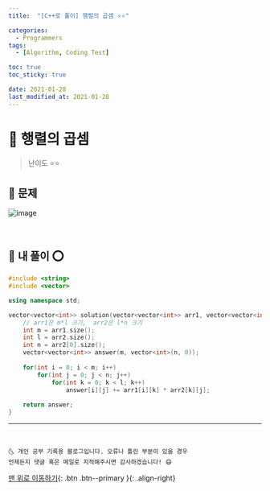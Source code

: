 ```yaml
---
title:  "[C++로 풀이] 행렬의 곱셈 ⭐⭐" 

categories:
  - Programmers
tags:
  - [Algorithm, Coding Test]

toc: true
toc_sticky: true

date: 2021-01-28
last_modified_at: 2021-01-28
---
```



# 📌 행렬의 곱셈

> 난이도 ⭐⭐

## 🚀 문제

![image](https://user-images.githubusercontent.com/42318591/106112603-ce582480-6190-11eb-9004-1af751f2a5da.png)


<br>

## 🚀 내 풀이 ⭕

```cpp
#include <string>
#include <vector>

using namespace std;

vector<vector<int>> solution(vector<vector<int>> arr1, vector<vector<int>> arr2) {
    // arr1은 m*l 크기,  arr2은 l*n 크기
    int m = arr1.size();
    int l = arr2.size();
    int n = arr2[0].size();
    vector<vector<int>> answer(m, vector<int>(n, 0));
    
    for(int i = 0; i < m; i++)
        for(int j = 0; j < n; j++)
            for(int k = 0; k < l; k++)
                answer[i][j] += arr1[i][k] * arr2[k][j];
    
    return answer;
}
```

***
<br>

    🌜 개인 공부 기록용 블로그입니다. 오류나 틀린 부분이 있을 경우 
    언제든지 댓글 혹은 메일로 지적해주시면 감사하겠습니다! 😄

[맨 위로 이동하기](#){: .btn .btn--primary }{: .align-right}